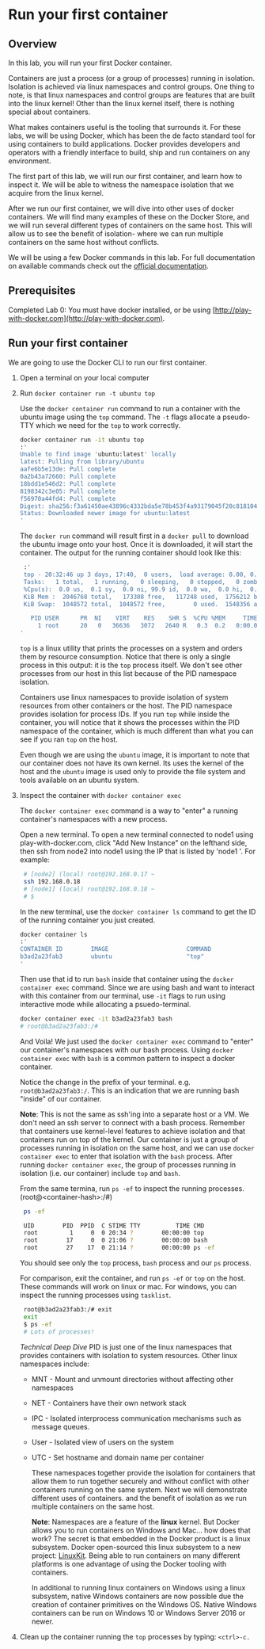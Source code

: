 # Run your first container

## Overview

In this lab, you will run your first Docker container.

Containers are just a process \(or a group of processes\) running in isolation. Isolation is achieved via linux namespaces and control groups. One thing to note, is that linux namespaces and control groups are features that are built into the linux kernel! Other than the linux kernel itself, there is nothing special about containers.

What makes containers useful is the tooling that surrounds it. For these labs, we will be using Docker, which has been the de facto standard tool for using containers to build applications. Docker provides developers and operators with a friendly interface to build, ship and run containers on any environment.

The first part of this lab, we will run our first container, and learn how to inspect it. We will be able to witness the namespace isolation that we acquire from the linux kernel.

After we run our first container, we will dive into other uses of docker containers. We will find many examples of these on the Docker Store, and we will run several different types of containers on the same host. This will allow us to see the benefit of isolation- where we can run multiple containers on the same host without conflicts.

We will be using a few Docker commands in this lab. For full documentation on available commands check out the [official documentation](https://docs.docker.com/).

## Prerequisites

Completed Lab 0: You must have docker installed, or be using [http://play-with-docker.com](http://play-with-docker.com).

## Run your first container

We are going to use the Docker CLI to run our first container.

1. Open a terminal on your local computer 
2. Run `docker container run -t ubuntu top`

   Use the `docker container run` command to run a container with the ubuntu image using the `top` command. The `-t` flags allocate a pseudo-TTY which we need for the `top` to work correctly.

   ```bash
   docker container run -it ubuntu top
   :'
   Unable to find image 'ubuntu:latest' locally
   latest: Pulling from library/ubuntu 
   aafe6b5e13de: Pull complete
   0a2b43a72660: Pull complete 
   18bdd1e546d2: Pull complete 
   8198342c3e05: Pull complete 
   f56970a44fd4: Pull complete 
   Digest: sha256:f3a61450ae43896c4332bda5e78b453f4a93179045f20c8181043b26b5e79028
   Status: Downloaded newer image for ubuntu:latest
   '
   ```



   The `docker run` command will result first in a `docker pull` to download the ubuntu image onto your host. Once it is downloaded, it will start the container. The output for the running container should look like this:

   ```bash
    :'
    top - 20:32:46 up 3 days, 17:40,  0 users,  load average: 0.00, 0.01, 0.00
    Tasks:   1 total,   1 running,   0 sleeping,   0 stopped,   0 zombie
    %Cpu(s):  0.0 us,  0.1 sy,  0.0 ni, 99.9 id,  0.0 wa,  0.0 hi,  0.0 si,  0.0 st
    KiB Mem :  2046768 total,   173308 free,   117248 used,  1756212 buff/cache
    KiB Swap:  1048572 total,  1048572 free,        0 used.  1548356 avail Mem 

      PID USER      PR  NI    VIRT    RES    SHR S  %CPU %MEM     TIME+ COMMAND    
        1 root      20   0   36636   3072   2640 R   0.3  0.2   0:00.04 top
   '
   ```

   `top` is a linux utility that prints the processes on a system and orders them by resource consumption. Notice that there is only a single process in this output: it is the `top` process itself. We don't see other processes from our host in this list because of the PID namespace isolation.

   Containers use linux namespaces to provide isolation of system resources from other containers or the host. The PID namespace provides isolation for process IDs. If you run `top` while inside the container, you will notice that it shows the processes within the PID namespace of the container, which is much different than what you can see if you ran `top` on the host.

   Even though we are using the `ubuntu` image, it is important to note that our container does not have its own kernel. Its uses the kernel of the host and the `ubuntu` image is used only to provide the file system and tools available on an ubuntu system.  

3. Inspect the container with `docker container exec`

   The `docker container exec` command is a way to "enter" a running container's namespaces with a new process.

   Open a new terminal. To open a new terminal connected to node1 using play-with-docker.com, click "Add New Instance" on the lefthand side, then ssh from node2 into node1 using the IP that is listed by 'node1 '. For example:

   ```bash
    # [node2] (local) root@192.168.0.17 ~
    ssh 192.168.0.18
    # [node1] (local) root@192.168.0.18 ~
    # $
   ```

   In the new terminal, use the `docker container ls` command to get the ID of the running container you just created.

   ```bash
   docker container ls
   :'
   CONTAINER ID        IMAGE                      COMMAND                  CREATED             STATUS                         PORTS                       NAMES
   b3ad2a23fab3        ubuntu                     "top"                    29 minutes ago      Up 29 minutes                                              goofy_nobel
   '
   ```



   Then use that id to run `bash` inside that container using the `docker container exec` command. Since we are using bash and want to interact with this container from our terminal, use `-it` flags to run using interactive mode while allocating a psuedo-terminal.

   ```bash
   docker container exec -it b3ad2a23fab3 bash
   # root@b3ad2a23fab3:/#
   ```



   And Voila! We just used the `docker container exec` command to "enter" our container's namespaces with our bash process. Using `docker container exec` with `bash` is a common pattern to inspect a docker container.

   Notice the change in the prefix of your terminal. e.g. `root@b3ad2a23fab3:/`. This is an indication that we are running bash "inside" of our container.

   **Note**: This is not the same as ssh'ing into a separate host or a VM. We don't need an ssh server to connect with a bash process. Remember that containers use kernel-level features to achieve isolation and that containers run on top of the kernel. Our container is just a group of processes running in isolation on the same host, and we can use `docker container exec` to enter that isolation with the `bash` process. After running `docker container exec`, the group of processes running in isolation \(i.e. our container\) include `top` and `bash`.

   From the same termina, run `ps -ef` to inspect the running processes. \(root@&lt;container-hash&gt;:/\#\)

   ```bash
    ps -ef
   ```

   ```bash
    UID        PID  PPID  C STIME TTY          TIME CMD
    root         1     0  0 20:34 ?        00:00:00 top
    root        17     0  0 21:06 ?        00:00:00 bash
    root        27    17  0 21:14 ?        00:00:00 ps -ef
   ```

   You should see only the `top` process, `bash` process and our `ps` process.

   For comparison, exit the container, and run `ps -ef` or `top` on the host. These commands will work on linux or mac. For windows, you can inspect the running processes using `tasklist`.

   ```bash
    root@b3ad2a23fab3:/# exit
    exit
    $ ps -ef
    # Lots of processes!
   ```

   _Technical Deep Dive_ PID is just one of the linux namespaces that provides containers with isolation to system resources. Other linux namespaces include:

   * MNT - Mount and unmount directories without affecting other namespaces
   * NET - Containers have their own network stack
   * IPC - Isolated interprocess communication mechanisms such as message queues.
   * User - Isolated view of users on the system
   * UTC - Set hostname and domain name per container

     These namespaces together provide the isolation for containers that allow them to run together securely and without conflict with other containers running on the same system. Next we will demonstrate different uses of containers. and the benefit of isolation as we run multiple containers on the same host.

     **Note**: Namespaces are a feature of the **linux** kernel. But Docker allows you to run containers on Windows and Mac... how does that work? The secret is that embedded in the Docker product is a linux subsystem. Docker open-sourced this linux subsystem to a new project: [LinuxKit](https://github.com/linuxkit/linuxkit). Being able to run containers on many different platforms is one advantage of using the Docker tooling with containers.

     In additional to running linux containers on Windows using a linux subsystem, native Windows containers are now possible due the creation of container primitives on the Windows OS. Native Windows containers can be run on Windows 10 or Windows Server 2016 or newer.

4. Clean up the container running the `top` processes by typing: `<ctrl>-c.`

